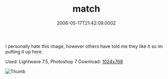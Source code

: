 ﻿---
coverImage: /images/fallback-post-header.png
date: '2006-05-17T21:42:09.000Z'
tags: []
title: match
oldUrl: /art/match
---

I personally hate this image, however others have told me they like it so im putting it up here.

Used: Lightwave 7.5, Photoshop 7
Download: [1024x768](https://www.mikecann.blog/Images/Art-Full/match.jpg)

![Thumb](https://www.mikecann.blog/Images/Art-Thumbs/match.gif "Thumb")
